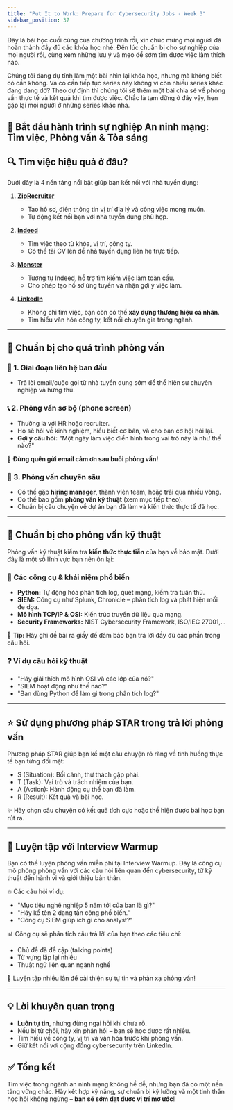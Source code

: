 ```yaml
---
title: "Put It to Work: Prepare for Cybersecurity Jobs - Week 3"
sidebar_position: 37
---
```


Đây là bài học cuối cùng của chương trình rồi, xin chúc mừng mọi người đã hoàn thành đầy đủ các khóa học nhé. Đến lúc chuẩn bị cho sự nghiệp của mọi người rồi, cùng xem những lưu ý và mẹo để sớm tìm được việc làm thích nào.

Chúng tôi đang dự tính làm một bài nhìn lại khóa học, nhưng mà không biết có cần không. Và có cần tiếp tục series này không vì còn nhiều series khác đang dang dở? Theo dự định thì chúng tôi sẽ thêm một bài chia sẻ về phỏng vấn thực tế và kết quả khi tìm được việc. Chắc là tạm dừng ở đây vậy, hẹn gặp lại mọi người ở những series khác nha.

## 🚀 Bắt đầu hành trình sự nghiệp An ninh mạng: Tìm việc, Phỏng vấn & Tỏa sáng

## 🔍 Tìm việc hiệu quả ở đâu?

Dưới đây là 4 nền tảng nổi bật giúp bạn kết nối với nhà tuyển dụng:

1. **[ZipRecruiter](https://www.ziprecruiter.com)**

   - Tạo hồ sơ, điền thông tin vị trí địa lý và công việc mong muốn.
   - Tự động kết nối bạn với nhà tuyển dụng phù hợp.

2. **[Indeed](https://www.indeed.com)**

   - Tìm việc theo từ khóa, vị trí, công ty.
   - Có thể tải CV lên để nhà tuyển dụng liên hệ trực tiếp.

3. **[Monster](https://www.monster.com)**

   - Tương tự Indeed, hỗ trợ tìm kiếm việc làm toàn cầu.
   - Cho phép tạo hồ sơ ứng tuyển và nhận gợi ý việc làm.

4. **[LinkedIn](https://www.linkedin.com/jobs)**
   - Không chỉ tìm việc, bạn còn có thể **xây dựng thương hiệu cá nhân**.
   - Tìm hiểu văn hóa công ty, kết nối chuyên gia trong ngành.

---

## 🎯 Chuẩn bị cho quá trình phỏng vấn

### 💬 1. Giai đoạn liên hệ ban đầu

- Trả lời email/cuộc gọi từ nhà tuyển dụng sớm để thể hiện sự chuyên nghiệp và hứng thú.

### 📞 2. Phỏng vấn sơ bộ (phone screen)

- Thường là với HR hoặc recruiter.
- Họ sẽ hỏi về kinh nghiệm, hiểu biết cơ bản, và cho bạn cơ hội hỏi lại.
- **Gợi ý câu hỏi:** "Một ngày làm việc điển hình trong vai trò này là như thế nào?"

📩 **Đừng quên gửi email cảm ơn sau buổi phỏng vấn!**

### 👥 3. Phỏng vấn chuyên sâu

- Có thể gặp **hiring manager**, thành viên team, hoặc trải qua nhiều vòng.
- Có thể bao gồm **phỏng vấn kỹ thuật** (xem mục tiếp theo).
- Chuẩn bị câu chuyện về dự án bạn đã làm và kiến thức thực tế đã học.

---

## 🧠 Chuẩn bị cho phỏng vấn kỹ thuật

Phỏng vấn kỹ thuật kiểm tra **kiến thức thực tiễn** của bạn về bảo mật. Dưới đây là một số lĩnh vực bạn nên ôn lại:

### 🔑 Các công cụ & khái niệm phổ biến

- **Python:** Tự động hóa phân tích log, quét mạng, kiểm tra tuân thủ.
- **SIEM:** Công cụ như Splunk, Chronicle – phân tích log và phát hiện mối đe dọa.
- **Mô hình TCP/IP & OSI:** Kiến trúc truyền dữ liệu qua mạng.
- **Security Frameworks:** NIST Cybersecurity Framework, ISO/IEC 27001,...

📌 **Tip:** Hãy ghi đề bài ra giấy để đảm bảo bạn trả lời đầy đủ các phần trong câu hỏi.

### ❓ Ví dụ câu hỏi kỹ thuật

- "Hãy giải thích mô hình OSI và các lớp của nó?"
- "SIEM hoạt động như thế nào?"
- "Bạn dùng Python để làm gì trong phân tích log?"

---

## ⭐ Sử dụng phương pháp STAR trong trả lời phỏng vấn

Phương pháp STAR giúp bạn kể một câu chuyện rõ ràng về tình huống thực tế bạn từng đối mặt:

- S (Situation): Bối cảnh, thử thách gặp phải.
- T (Task): Vai trò và trách nhiệm của bạn.
- A (Action): Hành động cụ thể bạn đã làm.
- R (Result): Kết quả và bài học.

✨ Hãy chọn câu chuyện có kết quả tích cực hoặc thể hiện được bài học bạn rút ra.

---

## 🧪 Luyện tập với Interview Warmup

Bạn có thể luyện phỏng vấn miễn phí tại Interview Warmup. Đây là công cụ mô phỏng phỏng vấn với các câu hỏi liên quan đến cybersecurity, từ kỹ thuật đến hành vi và giới thiệu bản thân.

🔥 Các câu hỏi ví dụ:

- "Mục tiêu nghề nghiệp 5 năm tới của bạn là gì?"
- "Hãy kể tên 2 dạng tấn công phổ biến."
- "Công cụ SIEM giúp ích gì cho analyst?"

📊 Công cụ sẽ phân tích câu trả lời của bạn theo các tiêu chí:

- Chủ đề đã đề cập (talking points)
- Từ vựng lặp lại nhiều
- Thuật ngữ liên quan ngành nghề

🎯 Luyện tập nhiều lần để cải thiện sự tự tin và phản xạ phỏng vấn!

---

## 💡 Lời khuyên quan trọng

- **Luôn tự tin**, nhưng đừng ngại hỏi khi chưa rõ.
- Nếu bị từ chối, hãy xin phản hồi – bạn sẽ học được rất nhiều.
- Tìm hiểu về công ty, vị trí và văn hóa trước khi phỏng vấn.
- Giữ kết nối với cộng đồng cybersecurity trên LinkedIn.

## ✅ Tổng kết

Tìm việc trong ngành an ninh mạng không hề dễ, nhưng bạn đã có một nền tảng vững chắc. Hãy kết hợp kỹ năng, sự chuẩn bị kỹ lưỡng và một tinh thần học hỏi không ngừng – **bạn sẽ sớm đạt được vị trí mơ ước**!
